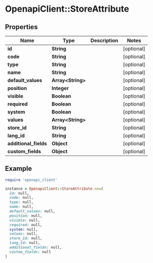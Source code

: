 # OpenapiClient::StoreAttribute

## Properties

| Name | Type | Description | Notes |
| ---- | ---- | ----------- | ----- |
| **id** | **String** |  | [optional] |
| **code** | **String** |  | [optional] |
| **type** | **String** |  | [optional] |
| **name** | **String** |  | [optional] |
| **default_values** | **Array&lt;String&gt;** |  | [optional] |
| **position** | **Integer** |  | [optional] |
| **visible** | **Boolean** |  | [optional] |
| **required** | **Boolean** |  | [optional] |
| **system** | **Boolean** |  | [optional] |
| **values** | **Array&lt;String&gt;** |  | [optional] |
| **store_id** | **String** |  | [optional] |
| **lang_id** | **String** |  | [optional] |
| **additional_fields** | **Object** |  | [optional] |
| **custom_fields** | **Object** |  | [optional] |

## Example

```ruby
require 'openapi_client'

instance = OpenapiClient::StoreAttribute.new(
  id: null,
  code: null,
  type: null,
  name: null,
  default_values: null,
  position: null,
  visible: null,
  required: null,
  system: null,
  values: null,
  store_id: null,
  lang_id: null,
  additional_fields: null,
  custom_fields: null
)
```

